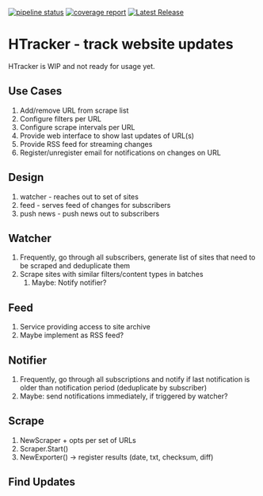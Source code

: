 [![pipeline status](https://gitlab.com/henri.philipps/htracker/badges/main/pipeline.svg)](https://gitlab.com/henri.philipps/htracker/-/commits/main)
[![coverage report](https://gitlab.com/henri.philipps/htracker/badges/main/coverage.svg?job=coverage)](https://gitlab.com/henri.philipps/htracker/-/commits/main)
[![Latest Release](https://gitlab.com/henri.philipps/htracker/-/badges/release.svg)](https://gitlab.com/henri.philipps/htracker/-/releases)

# HTracker - track website updates

HTracker is WIP and not ready for usage yet.

## Use Cases

1. Add/remove URL from scrape list
2. Configure filters per URL
3. Configure scrape intervals per URL
4. Provide web interface to show last updates of URL(s)
5. Provide RSS feed for streaming changes
6. Register/unregister email for notifications on changes on URL

## Design

1. watcher - reaches out to set of sites
2. feed - serves feed of changes for subscribers
3. push news - push news out to subscribers

## Watcher

1. Frequently, go through all subscribers, generate list of sites that need to be scraped and deduplicate them
2. Scrape sites with similar filters/content types in batches
    1. Maybe: Notify notifier?

## Feed

1. Service providing access to site archive
2. Maybe implement as RSS feed?

## Notifier

1. Frequently, go through all subscriptions and notify if last notification is older than notification period (deduplicate by subscriber)
2. Maybe: send notifications immediately, if triggered by watcher? 

## Scrape

1. NewScraper + opts per set of URLs
2. Scraper.Start()
3. NewExporter() -> register results (date, txt, checksum, diff)

## Find Updates
